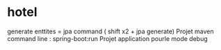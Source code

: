 # hotel

generate enttites = jpa command  ( shift x2 +  jpa generate)
Projet maven 
command line  : spring-boot:run
Projet application pourle mode debug 

